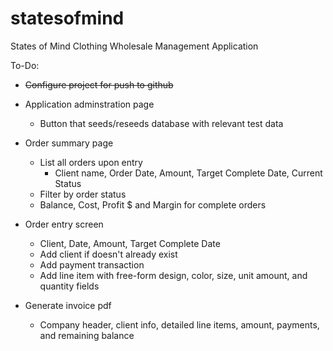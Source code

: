 statesofmind
============

States of Mind Clothing Wholesale Management Application

To-Do:

* ~~Configure project for push to github~~

* Application adminstration page
  	* Button that seeds/reseeds database with relevant test data

* Order summary page
	* List all orders upon entry
		- Client name, Order Date, Amount, Target Complete Date, Current Status
	* Filter by order status
	* Balance, Cost, Profit $ and Margin for complete orders

* Order entry screen
	* Client, Date, Amount, Target Complete Date
	* Add client if doesn't already exist
	* Add payment transaction
	* Add line item with free-form design, color, size, unit amount, and quantity fields

* Generate invoice pdf
	* Company header, client info,  detailed line items, amount, payments, and remaining balance	

